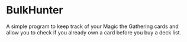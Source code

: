 # BulkHunter
A simple program to keep track of your Magic the Gathering cards and allow you to check if you already own a card before you buy a deck list.
